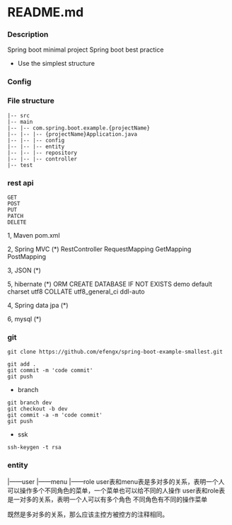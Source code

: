 # README.md #

### Description ###
Spring boot minimal project
Spring boot best practice


* Use the simplest structure

### Config ###


### File structure ###
```text
|-- src
|-- main
|-- |-- com.spring.boot.example.{projectName}
|-- |-- |-- {projectName}Application.java
|-- |-- |-- config
|-- |-- |-- entity
|-- |-- |-- repository
|-- |-- |-- controller
|-- test
```


### rest api
```text
GET
POST
PUT
PATCH
DELETE
```


1, Maven 
pom.xml

2, Spring MVC (*)
RestController RequestMapping GetMapping PostMapping

3, JSON (*)

5, hibernate (*)
ORM
CREATE DATABASE IF NOT EXISTS demo default charset utf8 COLLATE utf8_general_ci
ddl-auto

4, Spring data jpa (*)

6, mysql (*)


### git
```text
git clone https://github.com/efengx/spring-boot-example-smallest.git

git add .
git commit -m 'code commit'
git push
```

- branch
```text
git branch dev
git checkout -b dev
git commit -a -m 'code commit'
git push
```

- ssk
```text
ssh-keygen -t rsa
```

### entity
|——user
|——menu
|——role
user表和menu表是多对多的关系，表明一个人可以操作多个不同角色的菜单，一个菜单也可以给不同的人操作
user表和role表是一对多的关系，表明一个人可以有多个角色
不同角色有不同的操作菜单

既然是多对多的关系，那么应该主控方被控方的注释相同。
